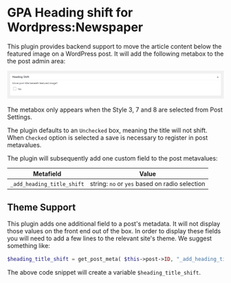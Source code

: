 # GPA Heading shift for Wordpress:Newspaper

This plugin provides backend support to move the article content below the featured image on a WordPress post. It will add the following metabox to the the post admin area:

![Screenshot of metabox added by plugin](metabox_screenshot.png)

The metabox only appears when the Style 3, 7 and 8 are selected from Post Settings.

The plugin defaults to an `Unchecked` box, meaning the title will not shift. When `Checked` option is selected a save is necessary to register in post metavalues. 

The plugin will subsequently add one custom field to the post metavalues:

| Metafield                   | Value                                          |
|-----------------------------|------------------------------------------------|
| `_add_heading_title_shift`  | string: `no` or `yes` based on radio selection |

## Theme Support

This plugin adds one additional field to a post's metadata. It will not display those values on the front end out of the box. In order to display these fields you will need to add a few lines to the relevant site's theme. We suggest something like:

```php
$heading_title_shift = get_post_meta( $this->post->ID, "_add_heading_title_shift", true );';
```

The above code snippet will create a variable `$heading_title_shift`.